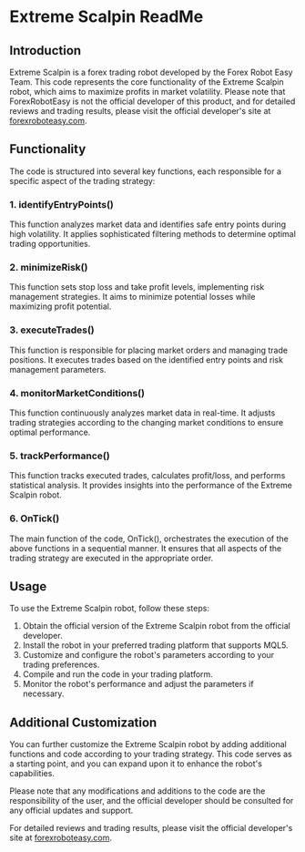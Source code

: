 # Extreme Scalpin ReadMe

## Introduction
Extreme Scalpin is a forex trading robot developed by the Forex Robot Easy Team. This code represents the core functionality of the Extreme Scalpin robot, which aims to maximize profits in market volatility. Please note that ForexRobotEasy is not the official developer of this product, and for detailed reviews and trading results, please visit the official developer's site at [forexroboteasy.com](https://forexroboteasy.com/forex-robot-review/extreme-scalpin-review-maximize-profits-in-market-volatility/).

## Functionality
The code is structured into several key functions, each responsible for a specific aspect of the trading strategy:

### 1. identifyEntryPoints()
This function analyzes market data and identifies safe entry points during high volatility. It applies sophisticated filtering methods to determine optimal trading opportunities.

### 2. minimizeRisk()
This function sets stop loss and take profit levels, implementing risk management strategies. It aims to minimize potential losses while maximizing profit potential.

### 3. executeTrades()
This function is responsible for placing market orders and managing trade positions. It executes trades based on the identified entry points and risk management parameters.

### 4. monitorMarketConditions()
This function continuously analyzes market data in real-time. It adjusts trading strategies according to the changing market conditions to ensure optimal performance.

### 5. trackPerformance()
This function tracks executed trades, calculates profit/loss, and performs statistical analysis. It provides insights into the performance of the Extreme Scalpin robot.

### 6. OnTick()
The main function of the code, OnTick(), orchestrates the execution of the above functions in a sequential manner. It ensures that all aspects of the trading strategy are executed in the appropriate order.

## Usage
To use the Extreme Scalpin robot, follow these steps:

1. Obtain the official version of the Extreme Scalpin robot from the official developer.
2. Install the robot in your preferred trading platform that supports MQL5.
3. Customize and configure the robot's parameters according to your trading preferences.
4. Compile and run the code in your trading platform.
5. Monitor the robot's performance and adjust the parameters if necessary.

## Additional Customization
You can further customize the Extreme Scalpin robot by adding additional functions and code according to your trading strategy. This code serves as a starting point, and you can expand upon it to enhance the robot's capabilities.

Please note that any modifications and additions to the code are the responsibility of the user, and the official developer should be consulted for any official updates and support.

For detailed reviews and trading results, please visit the official developer's site at [forexroboteasy.com](https://forexroboteasy.com/forex-robot-review/extreme-scalpin-review-maximize-profits-in-market-volatility/).
